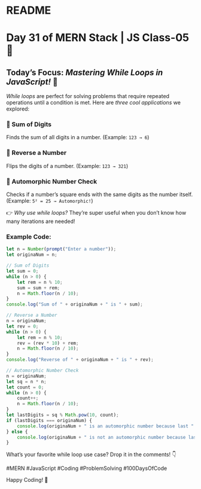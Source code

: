 # README

# Day 31 of MERN Stack | JS Class-05 🚀  

## Today’s Focus: *Mastering While Loops in JavaScript!* 🔁  

*While loops* are perfect for solving problems that require repeated operations until a condition is met. Here are *three cool applications* we explored:  

### 🔹 Sum of Digits
Finds the sum of all digits in a number. (Example: `123 → 6`)

### 🔹 Reverse a Number
Flips the digits of a number. (Example: `123 → 321`)

### 🔹 Automorphic Number Check
Checks if a number’s square ends with the same digits as the number itself. (Example: `5² = 25 → Automorphic!`)

👉 *Why use while loops?* They’re super useful when you don’t know how many iterations are needed!  

### Example Code:
```javascript
let n = Number(prompt("Enter a number"));
let originaNum = n;

// Sum of Digits
let sum = 0;
while (n > 0) {
    let rem = n % 10;
    sum = sum + rem;
    n = Math.floor(n / 10);
}
console.log("Sum of " + originaNum + " is " + sum);

// Reverse a Number
n = originaNum;
let rev = 0;
while (n > 0) {
    let rem = n % 10;
    rev = (rev * 10) + rem;
    n = Math.floor(n / 10);
}
console.log("Reverse of " + originaNum + " is " + rev);

// Automorphic Number Check
n = originaNum;
let sq = n * n;
let count = 0;
while (n > 0) {
    count++;
    n = Math.floor(n / 10);
}
let lastDigits = sq % Math.pow(10, count);
if (lastDigits === originaNum) {
    console.log(originaNum + " is an automorphic number because last " + count + " digit of " + sq + " is " + lastDigits);
} else {
    console.log(originaNum + " is not an automorphic number because last " + count + " digit of " + sq + " is not " + originaNum);
}
```

What’s your favorite while loop use case? Drop it in the comments! 👇  

#MERN #JavaScript #Coding #ProblemSolving #100DaysOfCode  

Happy Coding! 🚀

